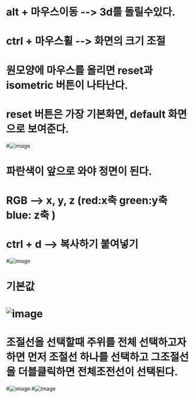 # alt + 마우스이동 --> 3d를 돌릴수있다.
# ctrl + 마우스휠 --> 화면의 크기 조절

# 원모양에 마우스를 올리면 reset과 isometric 버튼이 나타난다. 
# reset 버튼은 가장 기본화면, default 화면으로 보여준다. 

#![image](https://github.com/kangsh2001/spline-memo/assets/163283929/a292db32-5048-459b-88fc-ed1dc3d19484)

# 파란색이 앞으로 와야 정면이 된다. 
# RGB --> x, y, z (red:x축 green:y축 blue: z축 ) 
# ctrl + d --> 복사하기 붙여넣기

#![image](https://github.com/kangsh2001/spline-memo/assets/163283929/b652552d-0db3-49b1-82ef-3ca9433a6cb8)

# 기본값
# ![image](https://github.com/kangsh2001/spline-memo/assets/163283929/9a41bcf9-7719-4291-a7c1-9dffc9fdb728)

# 조절선을 선택할때 주위를 전체 선택하고자 하면 먼저 조절선 하나를 선택하고 그조절선을 더블클릭하면 전체조전선이 선택된다. 

#![image](https://github.com/kangsh2001/spline-memo/assets/163283929/a3b93968-973a-440c-a589-e43377c883f2)
#![image](https://github.com/kangsh2001/spline-memo/assets/163283929/f5e95ff5-72fd-4c21-b20e-0b9608ce152c)
